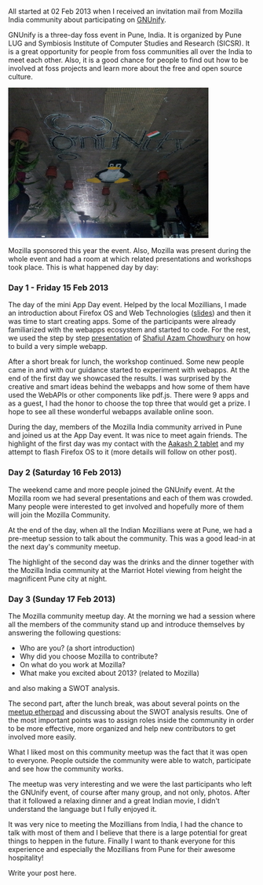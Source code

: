 <!-- 
.. title: GNUnify 2013
.. slug: gnunify-2013
.. date: 2013/02/28 06:00:08 PM UTC+03:00
.. tags: Mozilla, gnunify, foss, india
.. link: 
.. description: My experience from GNUnify 2013
-->

All started at 02 Feb 2013 when I received an invitation mail from Mozilla India community about participating on [GNUnify](http://gnunify.in/).

GNUnify is a three-day foss event in Pune, India. It is organized by Pune LUG and Symbiosis Institute of Computer Studies and Research (SICSR). It is a great opportunity for people from foss communities all over the India to meet each other. Also, it is a good chance for people to find out how to be involved at foss projects and learn more about the free and open source culture.


![GNUnify Image](/galleries/Gnunify%202013/gnunify.jpg)

<!-- TEASER_END -->

Mozilla sponsored this year the event. Also, Mozilla was present during the whole event and had a room at which related presentations and workshops took place. This is what happened day by day:

### Day 1 - Friday 15 Feb 2013

The day of the mini App Day event. Helped by the local Mozillians, I made an introduction about Firefox OS and Web Technologies ([slides](/FxOS-mwt/presentation.html)) and then it was time to start creating apps. Some of the participants were already familiarized with the webapps ecosystem and started to code. For the rest, we used the step by step [presentation](http://shafiul.github.com/slides/kickstart_fxos.html) of [Shafiul Azam Chowdhury](https://reps.mozilla.org/u/shafiul/) on how to build a very simple webapp.                

After a short break for lunch, the workshop continued. Some new people came in and with our guidance started to experiment with webapps. At the end of the first day we showcased the results. I was surprised by the creative and smart ideas behind the webapps and how some of them have used the WebAPIs or other components like pdf.js. There were 9 apps and as a guest, I had the honor to choose the top three that would get a prize. I hope to see all these wonderful webapps available online soon.

During the day, members of the Mozilla India community arrived in Pune and joined us at the App Day event. It was nice to meet again friends. The highlight of the first day was my contact with the [Aakash 2 tablet](http://en.wikipedia.org/wiki/Aakash_%28tablet%29) and my attempt to flash Firefox OS to it (more details will follow on other post).

### Day 2 (Saturday 16 Feb 2013)

The weekend came and more people joined the GNUnify event. At the Mozilla room we had several presentations and each of them was crowded. Many people were interested to get involved and hopefully more of them will join the Mozilla Community.

At the end of the day, when all the Indian Mozillians were at Pune, we had a pre-meetup session to talk about the community. This was a good lead-in at the next day's community meetup.

The highlight of the second day was the drinks and the dinner together with the Mozilla India community  at the Marriot Hotel viewing from height the magnificent Pune city at night.

### Day 3 (Sunday 17 Feb 2013)

The Mozilla community meetup day. At the morning we had a session where all the members of the community stand up and introduce themselves by answering the following questions:

* Who are you? (a short introduction)
* Why did you choose Mozilla to contribute?
* On what do you work at Mozilla?
* What make you excited about 2013? (related to Mozilla)

and also making a SWOT analysis.

The second part, after the lunch break, was about several points on the [meetup etherpad](https://etherpad.mozilla.org/remo-community-india-meetup) and discussing about the SWOT analysis results. One of the most important points was to assign roles inside the community in order to be more effective, more organized and help new contributors to get involved more easily.

What I liked most on this community meetup was the fact that it was open to everyone. People outside the community were able to watch, participate and see how the community works.

The meetup was very interesting and we were the last participants who left the GNUnify event, of course after many group, and not only, photos. After that it followed a relaxing dinner and a great Indian movie, I didn't understand the language but I fully enjoyed it.

It was very nice to meeting the Mozillians from India, I had the chance to talk with most of them and I believe that there is a large potential for great things to heppen in the future. Finally I want to thank everyone for this experience and especially the Mozillians from Pune for their awesome hospitality!


Write your post here.
